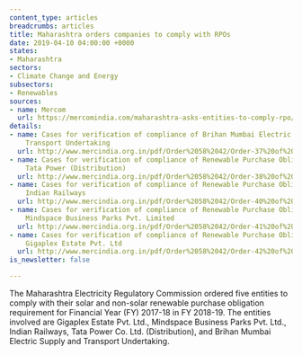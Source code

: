 ```yaml
---
content_type: articles
breadcrumbs: articles
title: Maharashtra orders companies to comply with RPOs
date: 2019-04-10 04:00:00 +0000
states:
- Maharashtra
sectors:
- Climate Change and Energy
subsectors:
- Renewables
sources:
- name: Mercom
  url: https://mercomindia.com/maharashtra-asks-entities-to-comply-rpo/
details:
- name: Cases for verification of compliance of Brihan Mumbai Electric Supply and
    Transport Undertaking
  url: http://www.mercindia.org.in/pdf/Order%2058%2042/Order-37%20of%202019-02042019.pdf
- name: Cases for verification of compliance of Renewable Purchase Obligations by
    Tata Power (Distribution)
  url: http://www.mercindia.org.in/pdf/Order%2058%2042/Order-38%20of%202019-02042019.pdf
- name: Cases for verification of compliance of Renewable Purchase Obligations by
    Indian Railways
  url: http://www.mercindia.org.in/pdf/Order%2058%2042/Order-40%20of%202019-02042019.pdf
- name: Cases for verification of compliance of Renewable Purchase Obligations by
    Mindspace Business Parks Pvt. Limited
  url: http://www.mercindia.org.in/pdf/Order%2058%2042/Order-41%20of%202019-02042019.pdf
- name: Cases for verification of compliance of Renewable Purchase Obligations by
    Gigaplex Estate Pvt. Ltd
  url: http://www.mercindia.org.in/pdf/Order%2058%2042/Order-42%20of%202019-02042019.pdf
is_newsletter: false

---
```

The Maharashtra Electricity Regulatory Commission ordered five entities to comply with their solar and non-solar renewable purchase obligation requirement for Financial Year (FY) 2017-18 in FY 2018-19. The entities involved are Gigaplex Estate Pvt. Ltd., Mindspace Business Parks Pvt. Ltd., Indian Railways, Tata Power Co. Ltd. (Distribution), and Brihan Mumbai Electric Supply and Transport Undertaking.
